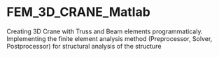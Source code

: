 # FEM_3D_CRANE_Matlab
Creating 3D Crane with Truss and Beam elements programmaticaly. Implementing the finite element analysis method (Preprocessor, Solver, Postprocessor) for structural analysis of the structure
